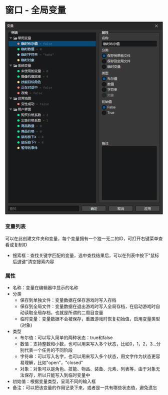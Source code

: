 # 窗口 - 全局变量

![](img/variable-1.png)

### 变量列表

可以在此创建文件夹和变量，每个变量拥有一个独一无二的ID，可打开右键菜单查看或复制ID
- 搜索框：查找关键字匹配的变量，选中查找结果后，可以在列表中按下"鼠标后退键"清空搜索内容

### 属性

- 名称：变量在编辑器中显示的名称
- 分类
  - 保存到单独文件：变量数据在保存游戏时写入存档
  - 保存到全局文件：变量数据在退出游戏时写入全局存档，在启动游戏时自动读取全局存档，也就是所谓的二周目变量
  - 临时变量：变量数据不会被保存，重置游戏时恢复初始值，启用变量类型(对象)
- 类型
  - 布尔值：可以写入简单的两种状态：true和false
  - 数值：支持整数和小数，也可以用来写入多个状态，比如0，1，2，3...分别代表一个任务的不同阶段
  - 字符串：可以写入名字，也可以用来写入多个状态，用文字作为状态更容易理解，比如"open"，"closed"
  - 对象：对象可以是角色、技能、物品、装备、元素、列表等，由于对象无法保存，所以只能写入到临时变量中
- 初始值：根据变量类型，呈现不同的输入框
- 备注：可以把该变量的作用记录下来，或者是一共有哪些状态值，避免遗忘